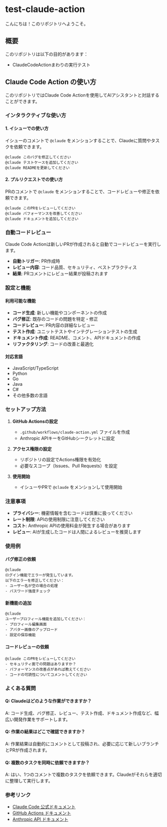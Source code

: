 # test-claude-action

こんにちは！このリポジトリへようこそ。

## 概要
このリポジトリは以下の目的があります：

- ClaudeCodeActionまわりの実行テスト

## Claude Code Action の使い方

このリポジトリではClaude Code Actionを使用してAIアシスタントと対話することができます。

### インタラクティブな使い方

#### 1. イシューでの使い方
イシューのコメントで `@claude` をメンションすることで、Claudeに質問やタスクを依頼できます。

```
@claude このバグを修正してください
@claude テストケースを追加してください
@claude READMEを更新してください
```

#### 2. プルリクエストでの使い方
PRのコメントで `@claude` をメンションすることで、コードレビューや修正を依頼できます。

```
@claude このPRをレビューしてください
@claude パフォーマンスを改善してください
@claude ドキュメントを追加してください
```

### 自動コードレビュー

Claude Code Actionは新しいPRが作成されると自動でコードレビューを実行します。

- **自動トリガー**: PR作成時
- **レビュー内容**: コード品質、セキュリティ、ベストプラクティス
- **結果**: PRコメントにレビュー結果が投稿されます

### 設定と機能

#### 利用可能な機能
- **コード生成**: 新しい機能やコンポーネントの作成
- **バグ修正**: 既存のコードの問題を特定・修正
- **コードレビュー**: PR内容の詳細なレビュー
- **テスト作成**: ユニットテストやインテグレーションテストの生成
- **ドキュメント作成**: README、コメント、APIドキュメントの作成
- **リファクタリング**: コードの改善と最適化

#### 対応言語
- JavaScript/TypeScript
- Python
- Go
- Java
- C#
- その他多数の言語

### セットアップ方法

1. **GitHub Actionsの設定**
   - `.github/workflows/claude-action.yml` ファイルを作成
   - Anthropic APIキーをGitHubシークレットに設定

2. **アクセス権限の設定**
   - リポジトリの設定でActions権限を有効化
   - 必要なスコープ（Issues、Pull Requests）を設定

3. **使用開始**
   - イシューやPRで `@claude` をメンションして使用開始

### 注意事項

- **プライバシー**: 機密情報を含むコードは慎重に扱ってください
- **レート制限**: APIの使用制限に注意してください
- **コスト**: Anthropic APIの使用料金が発生する場合があります
- **レビュー**: AIが生成したコードは人間によるレビューを推奨します

### 使用例

#### バグ修正の依頼
```
@claude 
ログイン機能でエラーが発生しています。
以下のエラーを修正してください：
- ユーザー名が空の場合の処理
- パスワード強度チェック
```

#### 新機能の追加
```
@claude
ユーザープロフィール機能を追加してください：
- プロフィール編集画面
- アバター画像のアップロード
- 設定の保存機能
```

#### コードレビューの依頼
```
@claude このPRをレビューしてください
- セキュリティ面での問題はありますか？
- パフォーマンスの改善点があれば教えてください
- コードの可読性についてコメントしてください
```

### よくある質問

#### Q: Claudeはどのような作業ができますか？
A: コード生成、バグ修正、レビュー、テスト作成、ドキュメント作成など、幅広い開発作業をサポートします。

#### Q: 作業の結果はどこで確認できますか？
A: 作業結果は自動的にコメントとして投稿され、必要に応じて新しいブランチとPRが作成されます。

#### Q: 複数のタスクを同時に依頼できますか？
A: はい、1つのコメントで複数のタスクを依頼できます。Claudeがそれらを適切に整理して実行します。

### 参考リンク

- [Claude Code 公式ドキュメント](https://docs.anthropic.com/en/docs/claude-code)
- [GitHub Actions ドキュメント](https://docs.github.com/en/actions)
- [Anthropic API ドキュメント](https://docs.anthropic.com/)